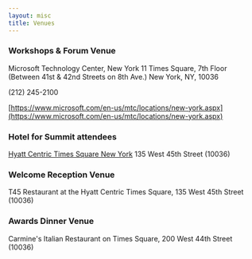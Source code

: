 ```yaml
---
layout: misc
title: Venues
---
```


### Workshops & Forum Venue
Microsoft Technology Center, New York
11 Times Square, 7th Floor
(Between 41st & 42nd Streets on 8th Ave.)
New York, NY, 10036

(212) 245-2100

[https://www.microsoft.com/en-us/mtc/locations/new-york.aspx](https://www.microsoft.com/en-us/mtc/locations/new-york.aspx)

### Hotel for Summit attendees 
[Hyatt Centric Times Square New York](https://timessquare.centric.hyatt.com/en/hotel/home.html)
135 West 45th Street (10036)

### Welcome Reception Venue
T45 Restaurant at the Hyatt Centric Times Square, 135 West 45th Street (10036)

### Awards Dinner Venue
Carmine's Italian Restaurant on Times Square, 200 West 44th Street (10036)

